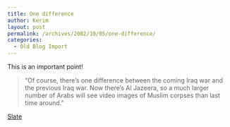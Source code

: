 ```yaml
---
title: One difference
author: Kerim
layout: post
permalink: /archives/2002/10/05/one-difference/
categories:
  - Old Blog Import
---
```

This is an important point!


>   &#8220;Of course, there&#8217;s one difference between the coming Iraq war and the previous Iraq war. Now there&#8217;s Al Jazeera, so a much larger number of Arabs will see video images of Muslim corpses than last time around.&#8221;


<a href="http://slate.msn.com/?id=2071670&&entry=2071928#arguments" onclick="_gaq.push(['_trackEvent', 'outbound-article', 'http://slate.msn.com/?id=2071670&&entry=2071928#arguments', 'Slate']);" >Slate</a>

